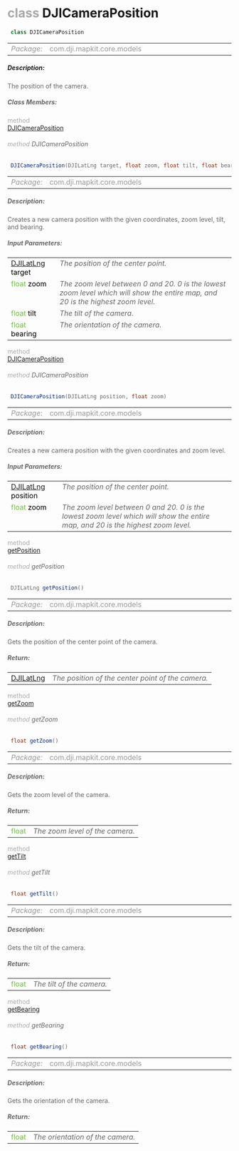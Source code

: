 <div class="article"><h1 ><font color="#AAA">class </font>DJICameraPosition</h1></div>

~~~java
 class DJICameraPosition 
~~~

<html><table class="table-supportedby"><tr valign="top"><td width=15%><font color="#999"><i>Package:</i></td><td width=85%><font color="#999">com.dji.mapkit.core.models</td></tr></table></html>



##### Description:



<font color="#666">The position of the camera.



##### Class Members:

<div class="api-row" id="djimap_djicameraposition_constructor1"><div class="api-col left"></div><div class="api-col middle" style="color:#AAA">method</div><div class="api-col right"><a class="trigger" href="#djimap_djicameraposition_constructor1_inline">DJICameraPosition</a></div></div><div class="inline-doc" id="djimap_djicameraposition_constructor1_inline"

><div class="article"><h6 ><font color="#AAA">method </font>DJICameraPosition</h6></div>

~~~java
 DJICameraPosition(DJILatLng target, float zoom, float tilt, float bearing) 
~~~

<html><table class="table-supportedby"><tr valign="top"><td width=15%><font color="#999"><i>Package:</i></td><td width=85%><font color="#999">com.dji.mapkit.core.models</td></tr></table></html>



##### Description:



<font color="#666">Creates a new camera position with the given coordinates, zoom level, tilt, and bearing.



##### Input Parameters:

<html><table class="table-inline-parameters"><tr valign="top"><td><font color="#70BF41"><a href="/Widgets/DJIMap_DJILatLng.html#djimap_djilatlng">DJILatLng</a> <font color="#000">target</td><td><font color="#666"><i>The position of the center point.</i></td></tr><tr valign="top"><td><font color="#70BF41">float <font color="#000">zoom</td><td><font color="#666"><i>The zoom level between 0 and 20. 0 is the lowest zoom level which will show  the entire map, and 20 is the highest zoom level.</i></td></tr><tr valign="top"><td><font color="#70BF41">float <font color="#000">tilt</td><td><font color="#666"><i>The tilt of the camera.</i></td></tr><tr valign="top"><td><font color="#70BF41">float <font color="#000">bearing</td><td><font color="#666"><i>The orientation of the camera.</i></td></tr></table></html></div>

<div class="api-row" id="djimap_djicameraposition_constructor2"><div class="api-col left"></div><div class="api-col middle" style="color:#AAA">method</div><div class="api-col right"><a class="trigger" href="#djimap_djicameraposition_constructor2_inline">DJICameraPosition</a></div></div><div class="inline-doc" id="djimap_djicameraposition_constructor2_inline"

><div class="article"><h6 ><font color="#AAA">method </font>DJICameraPosition</h6></div>

~~~java
 DJICameraPosition(DJILatLng position, float zoom)
~~~

<html><table class="table-supportedby"><tr valign="top"><td width=15%><font color="#999"><i>Package:</i></td><td width=85%><font color="#999">com.dji.mapkit.core.models</td></tr></table></html>



##### Description:



<font color="#666">Creates a new camera position with the given coordinates and zoom level.



##### Input Parameters:

<html><table class="table-inline-parameters"><tr valign="top"><td><font color="#70BF41"><a href="/Widgets/DJIMap_DJILatLng.html#djimap_djilatlng">DJILatLng</a> <font color="#000">position</td><td><font color="#666"><i>The position of the center point.</i></td></tr><tr valign="top"><td><font color="#70BF41">float <font color="#000">zoom</td><td><font color="#666"><i>The zoom level between 0 and 20. 0 is the lowest zoom level which will show  the entire map, and 20 is the highest zoom level.</i></td></tr></table></html></div>

<div class="api-row" id="djimap_djicameraposition_getposition"><div class="api-col left"></div><div class="api-col middle" style="color:#AAA">method</div><div class="api-col right"><a class="trigger" href="#djimap_djicameraposition_getposition_inline">getPosition</a></div></div><div class="inline-doc" id="djimap_djicameraposition_getposition_inline"

><div class="article"><h6 ><font color="#AAA">method </font>getPosition</h6></div>

~~~java
 DJILatLng getPosition() 
~~~

<html><table class="table-supportedby"><tr valign="top"><td width=15%><font color="#999"><i>Package:</i></td><td width=85%><font color="#999">com.dji.mapkit.core.models</td></tr></table></html>



##### Description:



<font color="#666">Gets the position of the center point of the camera.



##### Return:

<html><table class="table-inline-parameters"><tr valign="top"><td><font color="#70BF41"><a href="/Widgets/DJIMap_DJILatLng.html#djimap_djilatlng">DJILatLng</a></td><td><font color="#666"><i>The position of the center point of the camera.</i></td></tr></table></html></div>

<div class="api-row" id="djimap_djicameraposition_getzoom"><div class="api-col left"></div><div class="api-col middle" style="color:#AAA">method</div><div class="api-col right"><a class="trigger" href="#djimap_djicameraposition_getzoom_inline">getZoom</a></div></div><div class="inline-doc" id="djimap_djicameraposition_getzoom_inline"

><div class="article"><h6 ><font color="#AAA">method </font>getZoom</h6></div>

~~~java
 float getZoom() 
~~~

<html><table class="table-supportedby"><tr valign="top"><td width=15%><font color="#999"><i>Package:</i></td><td width=85%><font color="#999">com.dji.mapkit.core.models</td></tr></table></html>



##### Description:



<font color="#666">Gets the zoom level of the camera.



##### Return:

<html><table class="table-inline-parameters"><tr valign="top"><td><font color="#70BF41">float</td><td><font color="#666"><i>The zoom level of the camera.</i></td></tr></table></html></div>

<div class="api-row" id="djimap_djicameraposition_gettilt"><div class="api-col left"></div><div class="api-col middle" style="color:#AAA">method</div><div class="api-col right"><a class="trigger" href="#djimap_djicameraposition_gettilt_inline">getTilt</a></div></div><div class="inline-doc" id="djimap_djicameraposition_gettilt_inline"

><div class="article"><h6 ><font color="#AAA">method </font>getTilt</h6></div>

~~~java
 float getTilt() 
~~~

<html><table class="table-supportedby"><tr valign="top"><td width=15%><font color="#999"><i>Package:</i></td><td width=85%><font color="#999">com.dji.mapkit.core.models</td></tr></table></html>



##### Description:



<font color="#666">Gets the tilt of the camera.



##### Return:

<html><table class="table-inline-parameters"><tr valign="top"><td><font color="#70BF41">float</td><td><font color="#666"><i>The tilt of the camera.</i></td></tr></table></html></div>

<div class="api-row" id="djimap_djicameraposition_getbearing"><div class="api-col left"></div><div class="api-col middle" style="color:#AAA">method</div><div class="api-col right"><a class="trigger" href="#djimap_djicameraposition_getbearing_inline">getBearing</a></div></div><div class="inline-doc" id="djimap_djicameraposition_getbearing_inline"

><div class="article"><h6 ><font color="#AAA">method </font>getBearing</h6></div>

~~~java
 float getBearing() 
~~~

<html><table class="table-supportedby"><tr valign="top"><td width=15%><font color="#999"><i>Package:</i></td><td width=85%><font color="#999">com.dji.mapkit.core.models</td></tr></table></html>



##### Description:



<font color="#666">Gets the orientation of the camera.



##### Return:

<html><table class="table-inline-parameters"><tr valign="top"><td><font color="#70BF41">float</td><td><font color="#666"><i>The orientation of the camera.</i></td></tr></table></html></div>


